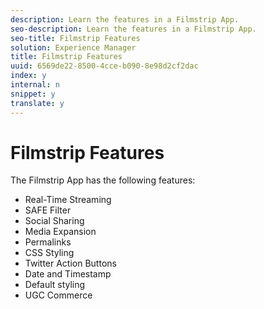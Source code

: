 ```yaml
---
description: Learn the features in a Filmstrip App.
seo-description: Learn the features in a Filmstrip App.
seo-title: Filmstrip Features
solution: Experience Manager
title: Filmstrip Features
uuid: 6569de22-8500-4cce-b090-8e98d2cf2dac
index: y
internal: n
snippet: y
translate: y
---
```


# Filmstrip Features

The Filmstrip App has the following features:

* Real-Time Streaming
* SAFE Filter
* Social Sharing
* Media Expansion
* Permalinks
* CSS Styling
* Twitter Action Buttons
* Date and Timestamp
* Default styling
* UGC Commerce
